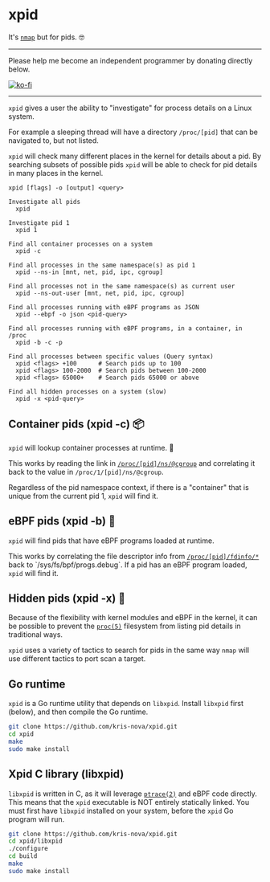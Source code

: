 # xpid 

It's [`nmap`](https://nmap.org/) but for pids. 🤓

---

Please help me become an independent programmer by donating directly below.

[![ko-fi](https://ko-fi.com/img/githubbutton_sm.svg)](https://ko-fi.com/D1D8CXLHZ) 

---

`xpid` gives a user the ability to "investigate" for process details on a Linux system.

For example a sleeping thread will have a directory `/proc/[pid]` that can be navigated to, but not listed.

`xpid` will check many different places in the kernel for details about a pid. 
By searching subsets of possible pids `xpid` will be able to check for pid details in many places in the kernel.

```
xpid [flags] -o [output] <query>

Investigate all pids
  xpid

Investigate pid 1
  xpid 1

Find all container processes on a system
  xpid -c

Find all processes in the same namespace(s) as pid 1
  xpid --ns-in [mnt, net, pid, ipc, cgroup]

Find all processes not in the same namespace(s) as current user
  xpid --ns-out-user [mnt, net, pid, ipc, cgroup]

Find all processes running with eBPF programs as JSON
  xpid --ebpf -o json <pid-query>

Find all processes running with eBPF programs, in a container, in /proc
  xpid -b -c -p

Find all processes between specific values (Query syntax)
  xpid <flags> +100      # Search pids up to 100
  xpid <flags> 100-2000  # Search pids between 100-2000 
  xpid <flags> 65000+    # Search pids 65000 or above

Find all hidden processes on a system (slow)
  xpid -x <pid-query>

```

## Container pids (xpid -c) 📦

`xpid` will lookup container processes at runtime. 🎉

This works by reading the link in [`/proc/[pid]/ns/@cgroup`](https://man7.org/linux/man-pages/man7/namespaces.7.html#:~:text=/proc/%5Bpid%5D/ns/cgroup) and correlating it back to the value in `/proc/1/[pid]/ns/@cgroup`.

Regardless of the pid namespace context, if there is a "container" that is unique from the current pid 1, `xpid` will find it.

## eBPF pids (xpid -b) 🐝

`xpid` will find pids that have eBPF programs loaded at runtime.

This works by correlating the file descriptor info from [`/proc/[pid]/fdinfo/*`](https://man7.org/linux/man-pages/man5/proc.5.html#:~:text=file%20descriptor%200.-,/proc/%5Bpid%5D/fdinfo/,-(since%20Linux%202.6.22)) back to `/sys/fs/bpf/progs.debug`. 
If a pid has an eBPF program loaded, `xpid` will find it.

## Hidden pids (xpid -x) 🙈

Because of the flexibility with kernel modules and eBPF in the kernel, it can be possible to prevent the [`proc(5)`](https://man7.org/linux/man-pages/man5/proc.5.html) filesystem from listing pid details in traditional ways.

`xpid` uses a variety of tactics to search for pids in the same way `nmap` will use different tactics to port scan a target.

## Go runtime

`xpid` is a Go runtime utility that depends on `libxpid`.
Install `libxpid` first (below), and then compile the Go runtime.

```bash
git clone https://github.com/kris-nova/xpid.git
cd xpid
make
sudo make install
```

## Xpid C library (libxpid)

`libxpid` is written in C, as it will leverage [`ptrace(2)`](https://man7.org/linux/man-pages/man2/ptrace.2.html) and eBPF code directly. 
This means that the `xpid` executable is NOT entirely statically linked. 
You must first have `libxpid` installed on your system, before the `xpid` Go program will run.

```bash 
git clone https://github.com/kris-nova/xpid.git
cd xpid/libxpid
./configure
cd build
make
sudo make install
```

